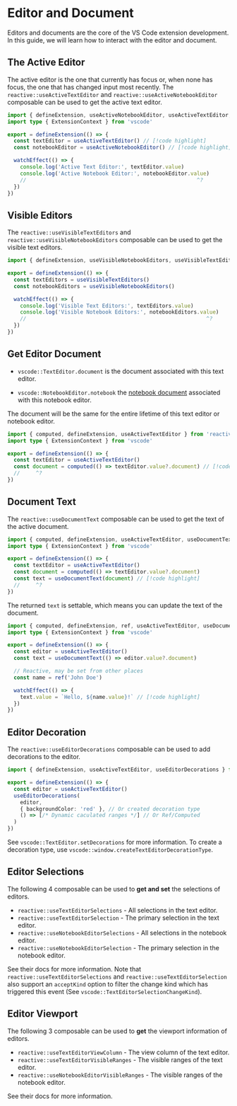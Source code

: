 # Editor and Document

Editors and documents are the core of the VS Code extension development. In this guide, we will learn how to interact with the editor and document.

## The Active Editor

The active editor is the one that currently has focus or, when none has focus, the one that has changed input most recently. The `reactive::useActiveTextEditor` and `reactive::useActiveNotebookEditor`  composable can be used to get the active text editor.

```ts
import { defineExtension, useActiveNotebookEditor, useActiveTextEditor, watchEffect } from 'reactive-vscode'
import type { ExtensionContext } from 'vscode'

export = defineExtension(() => {
  const textEditor = useActiveTextEditor() // [!code highlight]
  const notebookEditor = useActiveNotebookEditor() // [!code highlight]

  watchEffect(() => {
    console.log('Active Text Editor:', textEditor.value)
    console.log('Active Notebook Editor:', notebookEditor.value)
    //                                                      ^?
  })
})
```

## Visible Editors

The `reactive::useVisibleTextEditors` and `reactive::useVisibleNotebookEditors` composable can be used to get the visible text editors.

```ts
import { defineExtension, useVisibleNotebookEditors, useVisibleTextEditors, watchEffect } from 'reactive-vscode'

export = defineExtension(() => {
  const textEditors = useVisibleTextEditors()
  const notebookEditors = useVisibleNotebookEditors()

  watchEffect(() => {
    console.log('Visible Text Editors:', textEditors.value)
    console.log('Visible Notebook Editors:', notebookEditors.value)
    //                                                         ^?
  })
})
```

## Get Editor Document

- `vscode::TextEditor.document` is the document associated with this text editor.

- `vscode::NotebookEditor.notebook` the [notebook document](https://code.visualstudio.com/api/references/vscode-api#NotebookDocument) associated with this notebook editor.

The document will be the same for the entire lifetime of this text editor or notebook editor.

```ts
import { computed, defineExtension, useActiveTextEditor } from 'reactive-vscode'
import type { ExtensionContext } from 'vscode'

export = defineExtension(() => {
  const textEditor = useActiveTextEditor()
  const document = computed(() => textEditor.value?.document) // [!code highlight]
  //     ^?
})
```

## Document Text

The `reactive::useDocumentText` composable can be used to get the text of the active document.

```ts
import { computed, defineExtension, useActiveTextEditor, useDocumentText } from 'reactive-vscode'
import type { ExtensionContext } from 'vscode'

export = defineExtension(() => {
  const textEditor = useActiveTextEditor()
  const document = computed(() => textEditor.value?.document)
  const text = useDocumentText(document) // [!code highlight]
  //     ^?
})
```

The returned `text` is settable, which means you can update the text of the document.

<!-- eslint-disable import/first -->
```ts
import { computed, defineExtension, ref, useActiveTextEditor, useDocumentText, watchEffect } from 'reactive-vscode'
import type { ExtensionContext } from 'vscode'

export = defineExtension(() => {
  const editor = useActiveTextEditor()
  const text = useDocumentText(() => editor.value?.document)

  // Reactive, may be set from other places
  const name = ref('John Doe')

  watchEffect(() => {
    text.value = `Hello, ${name.value}!` // [!code highlight]
  })
})
```

## Editor Decoration

The `reactive::useEditorDecorations` composable can be used to add decorations to the editor.

```ts {5-9}
import { defineExtension, useActiveTextEditor, useEditorDecorations } from 'reactive-vscode'

export = defineExtension(() => {
  const editor = useActiveTextEditor()
  useEditorDecorations(
    editor,
    { backgroundColor: 'red' }, // Or created decoration type
    () => [/* Dynamic caculated ranges */] // Or Ref/Computed
  )
})
```

See `vscode::TextEditor.setDecorations` for more information. To create a decoration type, use `vscode::window.createTextEditorDecorationType`.

## Editor Selections

The following 4 composable can be used to **get and set** the selections of editors.

- `reactive::useTextEditorSelections` - All selections in the text editor.
- `reactive::useTextEditorSelection` - The primary selection in the text editor.
- `reactive::useNotebookEditorSelections` - All selections in the notebook editor.
- `reactive::useNotebookEditorSelection` - The primary selection in the notebook editor.

See their docs for more information. Note that `reactive::useTextEditorSelections` and `reactive::useTextEditorSelection` also support an `acceptKind` option to filter the change kind which has triggered this event (See `vscode::TextEditorSelectionChangeKind`).

## Editor Viewport

The following 3 composable can be used to **get** the viewport information of editors.

- `reactive::useTextEditorViewColumn` - The view column of the text editor.
- `reactive::useTextEditorVisibleRanges` - The visible ranges of the text editor.
- `reactive::useNotebookEditorVisibleRanges` - The visible ranges of the notebook editor.

See their docs for more information.
